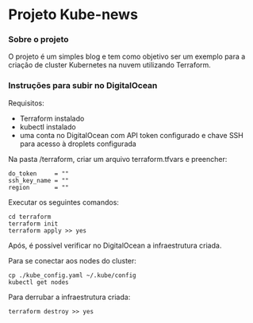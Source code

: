 # Projeto Kube-news

### Sobre o projeto
O projeto é um simples blog e tem como objetivo ser um exemplo para a criação de cluster Kubernetes na nuvem utilizando Terraform.

### Instruções para subir no DigitalOcean

Requisitos: 
- Terraform instalado
- kubectl instalado
- uma conta no DigitalOcean com API token configurado e chave SSH para acesso à droplets configurada

Na pasta /terraform, criar um arquivo terraform.tfvars e preencher:

```
do_token     = ""
ssh_key_name = ""
region       = ""
```

Executar os seguintes comandos:

```
cd terraform
terraform init
terraform apply >> yes
```

Após, é possível verificar no DigitalOcean a infraestrutura criada.

Para se conectar aos nodes do cluster:

```
cp ./kube_config.yaml ~/.kube/config
kubectl get nodes
```

Para derrubar a infraestrutura criada:

```
terraform destroy >> yes
```